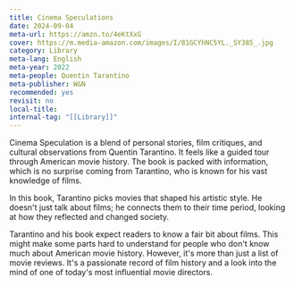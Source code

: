 ```yaml
---
title: Cinema Speculations
date: 2024-09-04
meta-url: https://amzn.to/4eKtXxG
cover: https://m.media-amazon.com/images/I/81GCYhNC5YL._SY385_.jpg
category: Library
meta-lang: English
meta-year: 2022
meta-people: Quentin Tarantino
meta-publisher: W&N
recommended: yes
revisit: no
local-title:
internal-tag: "[[Library]]"
---
```

Cinema Speculation is a blend of personal stories, film critiques, and cultural observations from Quentin Tarantino. It feels like a guided tour through American movie history. The book is packed with information, which is no surprise coming from Tarantino, who is known for his vast knowledge of films.

In this book, Tarantino picks movies that shaped his artistic style. He doesn't just talk about films; he connects them to their time period, looking at how they reflected and changed society.

Tarantino and his book expect readers to know a fair bit about films. This might make some parts hard to understand for people who don't know much about American movie history. However, it's more than just a list of movie reviews. It's a passionate record of film history and a look into the mind of one of today's most influential movie directors.